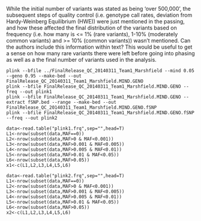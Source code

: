 While the initial number of variants was stated as being ‘over 500,000’, the subsequent steps of quality control (i.e. genotype call rates, deviation from Hardy-Weinberg Equilibrium (HWE)) were just mentioned in the passing, and how these affected the final distribution of the variants based on frequency (i.e. how many is <= 1% (rare variants), 1-10% (moderately common variants) and >= 10% (common variants)) wasn’t mentioned. Can the authors include this information within text? This would be useful to get a sense on how many rare variants there were left before going into phasing as well as a the final number of variants used in the analysis.
```
plink --bfile ../FinalRelease_QC_20140311_Team1_Marshfield --mind 0.05 --geno 0.95 --make-bed --out FinalRelease_QC_20140311_Team1_Marshfield.MIND.GENO
plink --bfile FinalRelease_QC_20140311_Team1_Marshfield.MIND.GENO --freq --out plink1
plink --bfile FinalRelease_QC_20140311_Team1_Marshfield.MIND.GENO --extract fSNP.bed --range --make-bed --out FinalRelease_QC_20140311_Team1_Marshfield.MIND.GENO.fSNP
plink --bfile FinalRelease_QC_20140311_Team1_Marshfield.MIND.GENO.fSNP --freq --out plink2

data<-read.table("plink1.frq",sep="",head=T)
L1<-nrow(subset(data,MAF==0))
L2<-nrow(subset(data,MAF>0 & MAF<0.001))
L3<-nrow(subset(data,MAF>0.001 & MAF<0.005))
L4<-nrow(subset(data,MAF>0.005 & MAF<0.01))
L5<-nrow(subset(data,MAF>0.01 & MAF<0.05))
L6<-nrow(subset(data,MAF>0.05))
x1<-c(L1,L2,L3,L4,L5,L6)

data<-read.table("plink2.frq",sep="",head=T)
L1<-nrow(subset(data,MAF==0))
L2<-nrow(subset(data,MAF>0 & MAF<0.001))
L3<-nrow(subset(data,MAF>0.001 & MAF<0.005))
L4<-nrow(subset(data,MAF>0.005 & MAF<0.01))
L5<-nrow(subset(data,MAF>0.01 & MAF<0.05))
L6<-nrow(subset(data,MAF>0.05))
x2<-c(L1,L2,L3,L4,L5,L6)
```
